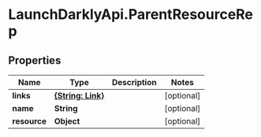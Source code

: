 # LaunchDarklyApi.ParentResourceRep

## Properties

Name | Type | Description | Notes
------------ | ------------- | ------------- | -------------
**links** | [**{String: Link}**](Link.md) |  | [optional] 
**name** | **String** |  | [optional] 
**resource** | **Object** |  | [optional] 



